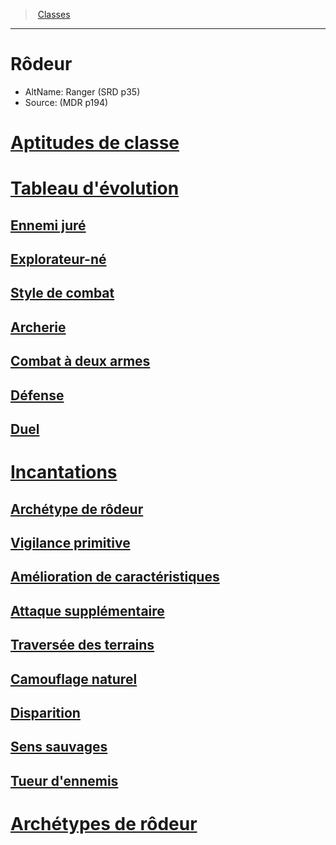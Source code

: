 ﻿---
!ClassItem
Id: ranger_hd.md#rôdeur
RootId: ranger_hd.md
ParentLink: classes_hd.md
Name: Rôdeur
ParentName: Classes
NameLevel: 1
AltName: Ranger (SRD p35)
Source: (MDR p194)
---
>  [Classes](hd_classes.md)

---


# Rôdeur

- AltName: Ranger (SRD p35)
- Source: (MDR p194)



# [Aptitudes de classe](hd_ranger_aptitudes_de_classe.md)



# [Tableau d'évolution](hd_ranger_tableau_devolution.md)



## [Ennemi juré](hd_ranger_ennemi_jure.md)



## [Explorateur-né](hd_ranger_explorateur_ne.md)



## [Style de combat](hd_ranger_style_de_combat.md)



## [Archerie](hd_ranger_archerie.md)



## [Combat à deux armes](hd_ranger_combat_a_deux_armes.md)



## [Défense](hd_ranger_defense.md)



## [Duel](hd_ranger_duel.md)



# [Incantations](hd_ranger_incantations.md)



## [Archétype de rôdeur](hd_ranger_archetype_de_rodeur.md)



## [Vigilance primitive](hd_ranger_vigilance_primitive.md)



## [Amélioration de caractéristiques](hd_ranger_amelioration_de_caracteristiques.md)



## [Attaque supplémentaire](hd_ranger_attaque_supplementaire.md)



## [Traversée des terrains](hd_ranger_traversee_des_terrains.md)



## [Camouflage naturel](hd_ranger_camouflage_naturel.md)



## [Disparition](hd_ranger_disparition.md)



## [Sens sauvages](hd_ranger_sens_sauvages.md)



## [Tueur d'ennemis](hd_ranger_tueur_dennemis.md)



# [Archétypes de rôdeur](hd_ranger_archetypes_de_rodeur.md)

